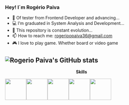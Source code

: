 ### Hey! I´m Rogério Paiva 

<!--
**rogerioopaiva/rogerioopaiva** is a ✨ _special_ ✨ repository because its `README.md` (this file) appears on your GitHub profile.

Here are some ideas to get you started:

-->

- 🚀 Of tester from Frontend Developer and advancing... 
- 💻 I’m graduated in System Analysis and Development...
- 🎯 This repository is constant evolution...
- 📫 How to reach me: rogerioopaiva36@gmail.com
- 🎮 I love to play game. Whether board or video game


![Rogerio Paiva's GitHub stats](https://github-readme-stats.vercel.app/api?username=rogerioopaiva&show_icons=true&theme=react)
--------------------------------------------
<p align="center" font-size:50px>
  <strong>Skills</strong>
</p>
                                                             

<img src="https://cdn.jsdelivr.net/gh/devicons/devicon/icons/html5/html5-original-wordmark.svg" height="70" width="70"/><img src="https://cdn.jsdelivr.net/gh/devicons/devicon/icons/css3/css3-original-wordmark.svg" height="70" width="70"/><img src="https://cdn.jsdelivr.net/gh/devicons/devicon/icons/javascript/javascript-original.svg" height="70" width="70"/><img src="https://cdn.jsdelivr.net/gh/devicons/devicon/icons/react/react-original.svg" height="70" width="70"/><img src="https://cdn.jsdelivr.net/gh/devicons/devicon/icons/nodejs/nodejs-original.svg" height="70" width="70"/>
          
          
          
          
          
            
          
          
